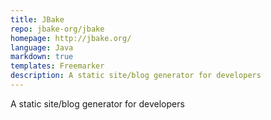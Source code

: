 ```yaml
---
title: JBake
repo: jbake-org/jbake
homepage: http://jbake.org/
language: Java
markdown: true
templates: Freemarker
description: A static site/blog generator for developers
---
```


A static site/blog generator for developers
